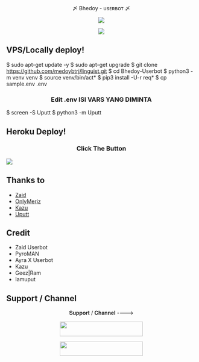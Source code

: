 <p align="center"> 〆 Bhedoy - ᴜsᴇʀʙᴏᴛ 〆 </p>

<p align="center">
  <img src="https://telegra.ph//file/cd9e19d64d6aa7cd695a9.jpg">

<p align="center">
    <a href="https://www.python.org/" alt="made-with-python"> <img src="https://img.shields.io/badge/Made%20with-Python-black.svg?style=flat-square&logo=python&logoColor=blue&color=red" /></a>


## VPS/Locally deploy!
 $ sudo apt-get update -y
 $ sudo apt-get upgrade
 $ git clone https://github.com/medoybtrj/linguist.git
 $ cd Bhedoy-Userbot
 $ python3 -m venv venv
 $ source venv/bin/act*
 $ pip3 install -U-r req*
 $ cp sample.env .env
<h3 align="center">
   Edit <b>.env</b> ISI VARS YANG DIMINTA
</h3>

 $ screen -S Uputt
 $ python3 -m Uputt
## Heroku Deploy!
<h3 align="center">Click The Button</h3>
<a href="https://heroku.com/deploy?template=https://github.com/Marszyygreat/Bhedoy-Userbot-"><img src="https://www.herokucdn.com/deploy/button.svg"></a>
</div>



## Thanks to 
- [Zaid](https://github.com/ITZ-ZAID)
- [OnlyMeriz](https://github.com/Onlymeriz)
- [Kazu](https://github.com/ionmusic)
- [Uputt](https://github.com/iamuput)
## Credit 
- Zaid Userbot
- PyroMAN
- Ayra X Userbot
- Kazu
- Geez|Ram
- Iamuput
## Support / Channel

<p align="center">𝐒𝐮𝐩𝐩𝐨𝐫𝐭 / 𝐂𝐡𝐚𝐧𝐧𝐞𝐥 ----> </p>

<p align="center"><a href="https://t.me/KegabutanDoy"><img src="https://img.shields.io/badge/ᴛᴇʟᴇɢʀᴀᴍ-Channel-black?&style=for-the-badge&logo=telegram" width="220" height="38.45"></a></p>
<p align="center"><a href="https://t.me/mutualanonlyone"><img src="https://img.shields.io/badge/ᴛᴇʟᴇɢʀᴀᴍ-𝐒𝐮𝐩𝐩𝐨𝐫𝐭-black?&style=for-the-badge&logo=telegram" width="220" height="38.45"></a></p
